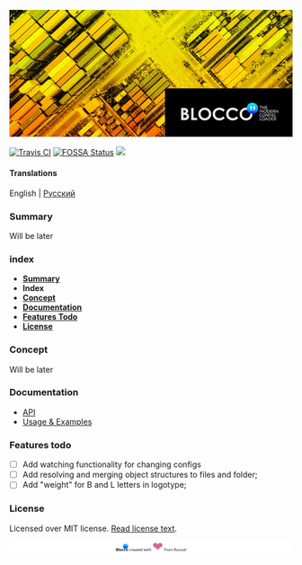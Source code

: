 ![Blocco❜❜ - modern config loader for node.js](./docs/images/banner.jpg)

[![Travis CI](https://api.travis-ci.org/ShadyMind/Blocco.svg?branch=master)](https://travis-ci.org/ShadyMind/Blocco)
[![FOSSA Status](https://app.fossa.io/api/projects/git%2Bgithub.com%2Feslint%2Feslint.svg?type=shield)](https://app.fossa.io/projects/git%2Bgithub.com%2Feslint%2Feslint?ref=badge_shield)
![](https://badgen.net/npm/dm/blocco)

#### __Translations__
English | [Русский](./docs/ru_RU/00-readme.md)

### Summary
Will be later

### index
- [__Summary__](#summary)
- __Index__
- [__Concept__](#concept)
- [__Documentation__](#documentation)
- [__Features Todo__](#features-todo)
- [__License__](#license)

### Concept
Will be later

### Documentation
* [API](./docs/en_US/01-api.md)
* [Usage & Examples](./docs/en_US/02-usage-examples.md)

### Features todo
* [ ] Add watching functionality for changing configs
* [ ] Add resolving and merging object structures to files and folder;
* [ ] Add "weight" for B and L letters in logotype;

### License
Licensed over MIT license. [Read license text](./docs/en_US/99-license.md).

![](./docs/en_US/footer.svg)